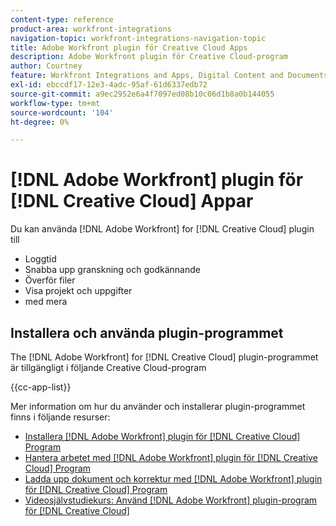 ```yaml
---
content-type: reference
product-area: workfront-integrations
navigation-topic: workfront-integrations-navigation-topic
title: Adobe Workfront plugin för Creative Cloud Apps
description: Adobe Workfront plugin för Creative Cloud-program
author: Courtney
feature: Workfront Integrations and Apps, Digital Content and Documents
exl-id: ebccdf17-12e3-4adc-95af-61d6337edb72
source-git-commit: a9ec2952e6a4f7097ed08b10c06d1b8a0b144055
workflow-type: tm+mt
source-wordcount: '104'
ht-degree: 0%

---
```



# [!DNL Adobe Workfront] plugin för [!DNL Creative Cloud] Appar

Du kan använda [!DNL Adobe Workfront] for [!DNL Creative Cloud] plugin till

* Loggtid
* Snabba upp granskning och godkännande
* Överför filer
* Visa projekt och uppgifter
* med mera

## Installera och använda plugin-programmet

The [!DNL Adobe Workfront] for [!DNL Creative Cloud] plugin-programmet är tillgängligt i följande Creative Cloud-program

{{cc-app-list}}

Mer information om hur du använder och installerar plugin-programmet finns i följande resurser:

* [Installera [!DNL Adobe Workfront] plugin för [!DNL Creative Cloud] Program](/help/quicksilver/workfront-integrations-and-apps/adobe-workfront-for-creative-cloud/wf-cc-install-toc.md)
* [Hantera arbetet med [!DNL Adobe Workfront] plugin för [!DNL Creative Cloud] Program](/help/quicksilver/workfront-integrations-and-apps/adobe-workfront-for-creative-cloud/wf-cc-manage-work-toc.md)
* [Ladda upp dokument och korrektur med [!DNL Adobe Workfront] plugin för [!DNL Creative Cloud] Program](/help/quicksilver/workfront-integrations-and-apps/adobe-workfront-for-creative-cloud/wf-cc-docs-proofs-toc.md)
* [Videosjälvstudiekurs: Använd [!DNL Adobe Workfront] plugin-program för [!DNL Creative Cloud]](https://experienceleague.adobe.com/docs/workfront-learn/tutorials-workfront/integrations/adobe-creative-cloud/use-adobe-workfront-extensions-for-creative-cloud.html)
